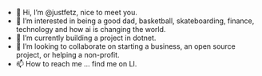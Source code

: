 - 👋 Hi, I’m @justfetz, nice to meet you.
- 👀 I’m interested in being a good dad, basketball, skateboarding, finance, technology and how ai is changing the world.
- 🌱 I’m currently building a project in dotnet.
- 💞️ I’m looking to collaborate on starting a business, an open source project, or helping a non-profit.
- 📫 How to reach me ... find me on LI.

<!---
justfetz/justfetz is a ✨ special ✨ repository because its `README.md` (this file) appears on your GitHub profile.
You can click the Preview link to take a look at your changes.
--->

